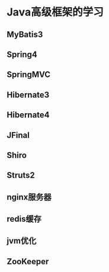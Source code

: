 # Java高级框架的学习
## MyBatis3
## Spring4
## SpringMVC
## Hibernate3
## Hibernate4
## JFinal
## Shiro
## Struts2
## nginx服务器
## redis缓存
## jvm优化
## ZooKeeper
